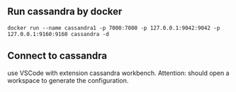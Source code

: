 ## Run cassandra by docker
```
docker run --name cassandra1 -p 7000:7000 -p 127.0.0.1:9042:9042 -p 127.0.0.1:9160:9160 cassandra -d
```

## Connect to cassandra
use VSCode with extension cassandra workbench. Attention: should open a workspace to generate the configuration.
